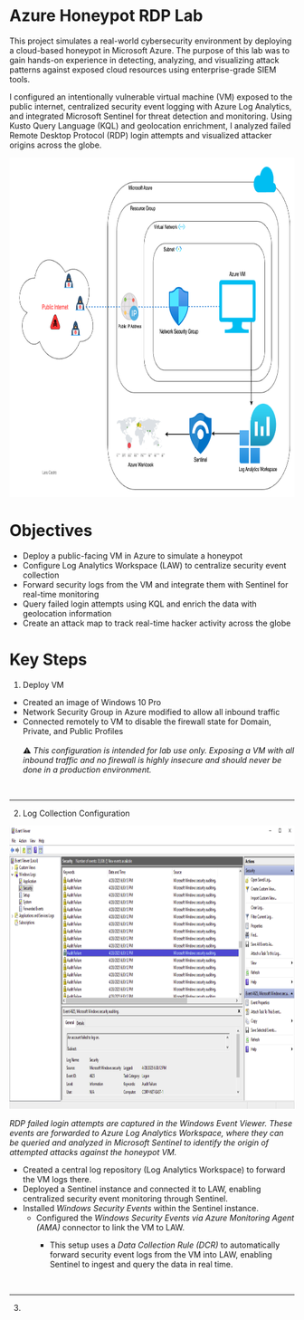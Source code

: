 # Azure Honeypot RDP Lab
This project simulates a real-world cybersecurity environment by deploying a cloud-based honeypot in Microsoft Azure. The purpose of this lab was to gain hands-on experience in detecting, analyzing, and visualizing attack patterns against exposed cloud resources using enterprise-grade SIEM tools.

I configured an intentionally vulnerable virtual machine (VM) exposed to the public internet, centralized security event logging with Azure Log Analytics, and integrated Microsoft Sentinel for threat detection and monitoring. Using Kusto Query Language (KQL) and geolocation enrichment, I analyzed failed Remote Desktop Protocol (RDP) login attempts and visualized attacker origins across the globe.

<p align="center">
    <img src="Azure-Honeypot-Lab-Diagram.png" alt="Azure Honeypot Lab Architecture" length="500" width="800" height="600">
</p>




</div>

# Objectives
<ul>
  <li>Deploy a public-facing VM in Azure to simulate a honeypot</li>
  <li>Configure Log Analytics Workspace (LAW) to centralize security event collection</li>
  <li>Forward security logs from the VM and integrate them with Sentinel for real-time monitoring</li>
  <li>Query failed login attempts using KQL and enrich the data with geolocation information</li>
  <li>Create an attack map to track real-time hacker activity across the globe</li>
</ul>

# Key Steps

1. Deploy VM
<ul>
<li>Created an image of Windows 10 Pro</li>
<li>Network Security Group in Azure modified to allow all inbound traffic</li>
<li>Connected remotely to VM to disable the firewall state for Domain, Private, and Public Profiles</li>
  <br>
      ⚠️ <em>This configuration is intended for lab use only. Exposing a VM with all inbound traffic and no firewall is highly insecure and should never be done in a production environment.</em>
</ul>

<br>

---

2. Log Collection Configuration

<p align="left">
  <img src="Failed-Event-Logs-VM.png" alt="Failed Event Logs in VM" length="300" width="800" height="500">
</p>

<p align="left"><em>RDP failed login attempts are captured in the Windows Event Viewer. These events are forwarded to Azure Log Analytics Workspace, where they can be queried and analyzed in Microsoft Sentinel to identify the origin of attempted attacks against the honeypot VM.</em></p>

<ul>
  <li>Created a central log repository (Log Analytics Workspace) to forward the VM logs there.</li>
  <li>Deployed a Sentinel instance and connected it to LAW, enabling centralized security event monitoring through Sentinel.</li>
  <li>Installed <em>Windows Security Events</em> within the Sentinel instance.
    <ul>
      <li>Configured the <em>Windows Security Events via Azure Monitoring Agent (AMA)</em> connector to link the VM to LAW.</li>
      <ul>
        <li>This setup uses a <em>Data Collection Rule (DCR)</em> to automatically forward security event logs from the VM into LAW, enabling Sentinel to ingest and query the data in real time.</li>
      </ul>
    </ul>
  </li>
</ul>


<br>

---

3. 






